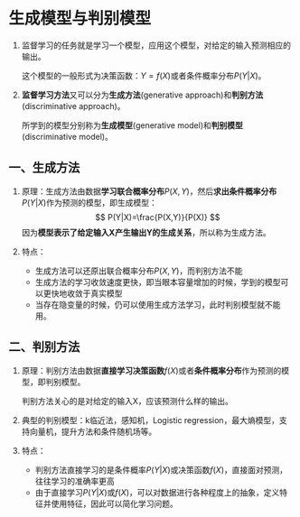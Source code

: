 # 生成模型与判别模型

1. 监督学习的任务就是学习一个模型，应用这个模型，对给定的输入预测相应的输出。

   这个模型的一般形式为决策函数：$Y=f(X)$或者条件概率分布$P(Y|X)$。

2. **监督学习方法**又可以分为**生成方法**(generative approach)和**判别方法**(discriminative approach)。

   所学到的模型分别称为**生成模型**(generative model)和**判别模型**(discriminative model)。

## 一、生成方法

1. 原理：生成方法由数据**学习联合概率分布**$P(X,Y)$，然后**求出条件概率分布**$P(Y|X)$作为预测的模型，即生成模型：
   $$
   P(Y|X)=\frac{P(X,Y)}{P(X)}
   $$
   因为**模型表示了给定输入X产生输出Y的生成关系**，所以称为生成方法。

2. 特点：

   + 生成方法可以还原出联合概率分布$P(X,Y)$，而判别方法不能
   + 生成方法的学习收敛速度更快，即当眼本容量增加的时候，学到的模型可以更快地收敛于真实模型
   + 当存在隐变量的时候，仍可以使用生成方法学习，此时判别模型就不能用。



## 二、判别方法

1. 原理：判别方法由数据**直接学习决策函数**$f(X)$或者**条件概率分布**作为预测的模型，即判别模型。

   判别方法关心的是对给定的输入X，应该预测什么样的输出。

2. 典型的判别模型：k临近法，感知机，Logistic regression，最大熵模型，支持向量机，提升方法和条件随机场等。

3. 特点：

   + 判别方法直接学习的是条件概率$P(Y|X)$或决策函数$f(X)$，直接面对预测，往往学习的准确率更高
   + 由于直接学习$P(Y|X)$或$f(X)$，可以对数据进行各种程度上的抽象，定义特征并使用特征，因此可以简化学习问题。

   